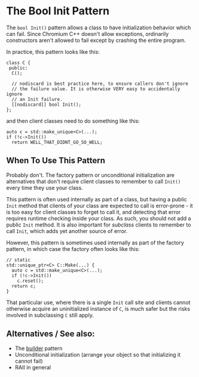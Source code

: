 # The Bool Init Pattern

The `bool Init()` pattern allows a class to have initialization behavior which
can fail. Since Chromium C++ doesn't allow exceptions, ordinarily constructors
aren't allowed to fail except by crashing the entire program.

In practice, this pattern looks like this:

    class C {
     public:
      C();

      // nodiscard is best practice here, to ensure callers don't ignore
      // the failure value. It is otherwise VERY easy to accidentally ignore
      // an Init failure.
      [[nodiscard]] bool Init();
    };

and then client classes need to do something like this:

    auto c = std::make_unique<C>(...);
    if (!c->Init())
      return WELL_THAT_DIDNT_GO_SO_WELL;

## When To Use This Pattern

Probably don't. The factory pattern or unconditional initialization are
alternatives that don't require client classes to remember to call `Init()`
every time they use your class.

This pattern is often used internally as part of a class, but having a public
`Init` method that clients of your class are expected to call is error-prone -
it is too easy for client classes to forget to call it, and detecting that error
requires runtime checking inside your class. As such, you should not add a
public `Init` method. It is also important for *subclass* clients to remember to
call `Init`, which adds yet another source of error.

However, this pattern is sometimes used internally as part of the factory
pattern, in which case the factory often looks like this:

    // static
    std::unique_ptr<C> C::Make(...) {
      auto c = std::make_unique<C>(...);
      if (!c->Init())
        c.reset();
      return c;
    }

That particular use, where there is a single `Init` call site and clients cannot
otherwise acquire an uninitialized instance of `C`, is much safer but the risks
involved in subclassing `C` still apply.

## Alternatives / See also:

* The [builder](builder-and-parameter-bundle.md) pattern
* Unconditional initialization (arrange your object so that initializing it
  cannot fail)
* RAII in general
